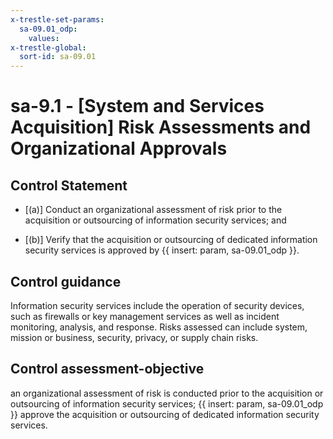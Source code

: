 ```yaml
---
x-trestle-set-params:
  sa-09.01_odp:
    values:
x-trestle-global:
  sort-id: sa-09.01
---
```


# sa-9.1 - \[System and Services Acquisition\] Risk Assessments and Organizational Approvals

## Control Statement

- \[(a)\] Conduct an organizational assessment of risk prior to the acquisition or outsourcing of information security services; and

- \[(b)\] Verify that the acquisition or outsourcing of dedicated information security services is approved by {{ insert: param, sa-09.01_odp }}.

## Control guidance

Information security services include the operation of security devices, such as firewalls or key management services as well as incident monitoring, analysis, and response. Risks assessed can include system, mission or business, security, privacy, or supply chain risks.

## Control assessment-objective

an organizational assessment of risk is conducted prior to the acquisition or outsourcing of information security services;
{{ insert: param, sa-09.01_odp }} approve the acquisition or outsourcing of dedicated information security services.
